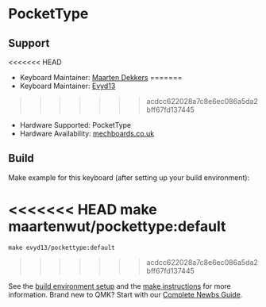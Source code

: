 # PocketType

## Support
<<<<<<< HEAD
* Keyboard Maintainer: [Maarten Dekkers](https://github.com/maartenwut)
=======
* Keyboard Maintainer: [Evyd13](https://github.com/evyd13)
>>>>>>> acdcc622028a7c8e6ec086a5da2bff67fd137445
* Hardware Supported: PocketType
* Hardware Availability: [mechboards.co.uk](https://mechboards.co.uk/shop/kits/pockettype/)

## Build
Make example for this keyboard (after setting up your build environment):

<<<<<<< HEAD
    make maartenwut/pockettype:default
=======
    make evyd13/pockettype:default
>>>>>>> acdcc622028a7c8e6ec086a5da2bff67fd137445

See the [build environment setup](https://docs.qmk.fm/#/getting_started_build_tools) and the [make instructions](https://docs.qmk.fm/#/getting_started_make_guide) for more information. Brand new to QMK? Start with our [Complete Newbs Guide](https://docs.qmk.fm/#/newbs).